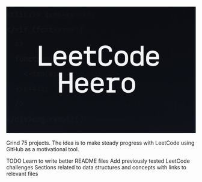 [![logo](./img/lch_banner.png)](#)

Grind 75 projects.
The idea is to make steady progress with LeetCode using GitHub as a motivational tool.

TODO
Learn to write better README files
Add previously tested LeetCode challenges
Sections related to data structures and concepts with links to relevant files
